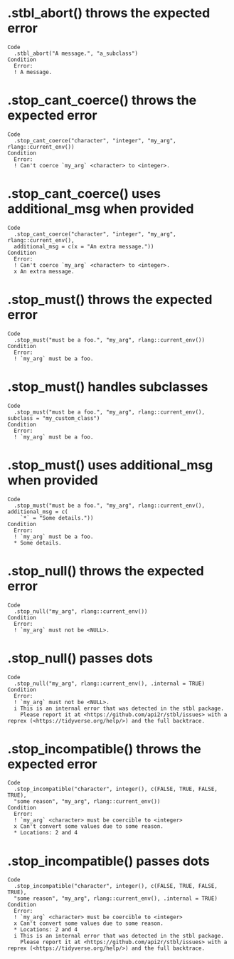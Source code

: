 # .stbl_abort() throws the expected error

    Code
      .stbl_abort("A message.", "a_subclass")
    Condition
      Error:
      ! A message.

# .stop_cant_coerce() throws the expected error

    Code
      .stop_cant_coerce("character", "integer", "my_arg", rlang::current_env())
    Condition
      Error:
      ! Can't coerce `my_arg` <character> to <integer>.

# .stop_cant_coerce() uses additional_msg when provided

    Code
      .stop_cant_coerce("character", "integer", "my_arg", rlang::current_env(),
      additional_msg = c(x = "An extra message."))
    Condition
      Error:
      ! Can't coerce `my_arg` <character> to <integer>.
      x An extra message.

# .stop_must() throws the expected error

    Code
      .stop_must("must be a foo.", "my_arg", rlang::current_env())
    Condition
      Error:
      ! `my_arg` must be a foo.

# .stop_must() handles subclasses

    Code
      .stop_must("must be a foo.", "my_arg", rlang::current_env(), subclass = "my_custom_class")
    Condition
      Error:
      ! `my_arg` must be a foo.

# .stop_must() uses additional_msg when provided

    Code
      .stop_must("must be a foo.", "my_arg", rlang::current_env(), additional_msg = c(
        `*` = "Some details."))
    Condition
      Error:
      ! `my_arg` must be a foo.
      * Some details.

# .stop_null() throws the expected error

    Code
      .stop_null("my_arg", rlang::current_env())
    Condition
      Error:
      ! `my_arg` must not be <NULL>.

# .stop_null() passes dots

    Code
      .stop_null("my_arg", rlang::current_env(), .internal = TRUE)
    Condition
      Error:
      ! `my_arg` must not be <NULL>.
      i This is an internal error that was detected in the stbl package.
        Please report it at <https://github.com/api2r/stbl/issues> with a reprex (<https://tidyverse.org/help/>) and the full backtrace.

# .stop_incompatible() throws the expected error

    Code
      .stop_incompatible("character", integer(), c(FALSE, TRUE, FALSE, TRUE),
      "some reason", "my_arg", rlang::current_env())
    Condition
      Error:
      ! `my_arg` <character> must be coercible to <integer>
      x Can't convert some values due to some reason.
      * Locations: 2 and 4

# .stop_incompatible() passes dots

    Code
      .stop_incompatible("character", integer(), c(FALSE, TRUE, FALSE, TRUE),
      "some reason", "my_arg", rlang::current_env(), .internal = TRUE)
    Condition
      Error:
      ! `my_arg` <character> must be coercible to <integer>
      x Can't convert some values due to some reason.
      * Locations: 2 and 4
      i This is an internal error that was detected in the stbl package.
        Please report it at <https://github.com/api2r/stbl/issues> with a reprex (<https://tidyverse.org/help/>) and the full backtrace.

